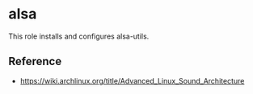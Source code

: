 # alsa

This role installs and configures alsa-utils.

## Reference
- https://wiki.archlinux.org/title/Advanced_Linux_Sound_Architecture